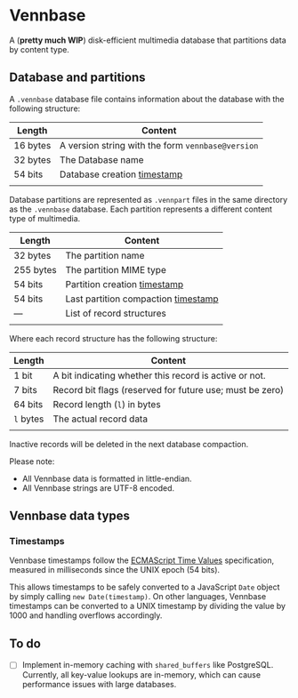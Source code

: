 # Vennbase

A (**pretty much WIP**) disk-efficient multimedia database that partitions data by content type.

## Database and partitions

A `.vennbase` database file contains information about the database with the
following structure:

| Length   | Content                                           |
| -------- | ------------------------------------------------- |
| 16 bytes | A version string with the form `vennbase@version` |
| 32 bytes | The Database name                                 |
| 54 bits  | Database creation [timestamp](#timestamps)        |
|          |                                                   |

Database partitions are represented as `.vennpart` files in the same directory as the `.vennbase`
database. Each partition represents a different content type of multimedia.

| Length    | Content                                            |
| --------- | -------------------------------------------------- |
| 32 bytes  | The partition name                                 |
| 255 bytes | The partition MIME type                            |
| 54 bits   | Partition creation [timestamp](#timestamps)        |
| 54 bits   | Last partition compaction [timestamp](#timestamps) |
| —         | List of record structures                          |
|           |                                                    |

Where each record structure has the following structure:

| Length    | Content                                                  |
| --------- | -------------------------------------------------------- |
| 1 bit     | A bit indicating whether this record is active or not.   |
| 7 bits    | Record bit flags (reserved for future use; must be zero) |
| 64 bits   | Record length (`l`) in bytes                             |
| `l` bytes | The actual record data                                   |
|           |                                                          |

Inactive records will be deleted in the next database compaction.

Please note:

- All Vennbase data is formatted in little-endian.
- All Vennbase strings are UTF-8 encoded.

## Vennbase data types

### Timestamps

Vennbase timestamps follow the
[ECMAScript Time Values](https://262.ecma-international.org/5.1/#sec-15.9.1.1)
specification, measured in milliseconds since the UNIX epoch (54 bits).

This allows timestamps to be safely converted to a JavaScript `Date` object by simply
calling `new Date(timestamp)`. On other languages, Vennbase timestamps can be converted
to a UNIX timestamp by dividing the value by 1000 and handling overflows accordingly.

## To do

- [ ] Implement in-memory caching with `shared_buffers` like PostgreSQL. Currently, all
    key-value lookups are in-memory, which can cause performance issues with large
    databases.

